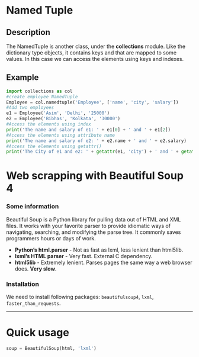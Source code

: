 # Named Tuple
## Description
The NamedTuple is another class, under the **collections** module. Like the dictionary type objects, it contains keys and that are mapped to some values. In this case we can access the elements using keys and indexes.

## Example
``` python
import collections as col
#create employee NamedTuple
Employee = col.namedtuple('Employee', ['name', 'city', 'salary'])
#Add two employees
e1 = Employee('Asim', 'Delhi', '25000')
e2 = Employee('Bibhas', 'Kolkata', '30000')
#Access the elements using index
print('The name and salary of e1: ' + e1[0] + ' and ' + e1[2])
#Access the elements using attribute name
print('The name and salary of e2: ' + e2.name + ' and ' + e2.salary)
#Access the elements using getattr()
print('The City of e1 and e2: ' + getattr(e1, 'city') + ' and ' + getattr(e2, 'city'))

```

# Web scrapping with Beautiful Soup 4
### Some information
Beautiful Soup is a Python library for pulling data out of HTML and XML files. It works with your favorite parser to provide idiomatic ways of navigating, searching, and modifying the parse tree. It commonly saves programmers hours or days of work.
- **Python’s html.parser** - Not as fast as lxml, less lenient than html5lib.
- **lxml’s HTML parser** - Very fast. External C dependency.
- **html5lib** - Extremely lenient. Parses pages the same way a web browser does. **Very slow**.



### Installation
We need to install following packages: ``` beautifulsoup4 ```, ```lxml```, ```faster_than_requests```.

----------------

# Quick usage

``` python
soup = BeautifulSoup(html, 'lxml')
```

